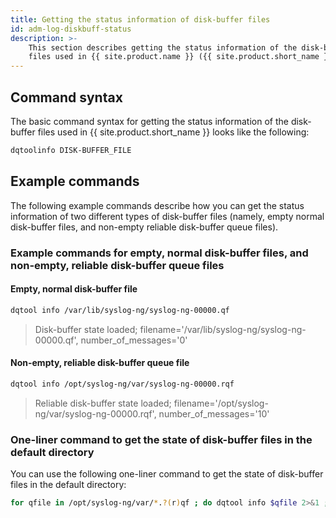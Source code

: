 ```yaml
---
title: Getting the status information of disk-buffer files
id: adm-log-diskbuff-status
description: >-
    This section describes getting the status information of the disk-buffer
    files used in {{ site.product.name }} ({{ site.product.short_name }}).
---
```


## Command syntax

The basic command syntax for getting the status information of the
disk-buffer files used in {{ site.product.short_name }} looks like the following:

```bash
dqtoolinfo DISK-BUFFER_FILE
```

## Example commands

The following example commands describe how you can get the status
information of two different types of disk-buffer files (namely, empty
normal disk-buffer files, and non-empty reliable disk-buffer queue
files).

### Example commands for empty, normal disk-buffer files, and non-empty, reliable disk-buffer queue files

#### Empty, normal disk-buffer file

```bash
dqtool info /var/lib/syslog-ng/syslog-ng-00000.qf
```

>Disk-buffer state loaded; filename='/var/lib/syslog-ng/syslog-ng-00000.qf', number_of_messages='0'

#### Non-empty, reliable disk-buffer queue file

```bash
dqtool info /opt/syslog-ng/var/syslog-ng-00000.rqf
```

>Reliable disk-buffer state loaded; filename='/opt/syslog-ng/var/syslog-ng-00000.rqf', number_of_messages='10'

### One-liner command to get the state of disk-buffer files in the default directory

You can use the following one-liner command to get the state of
disk-buffer files in the default directory:

```bash
for qfile in /opt/syslog-ng/var/*.?(r)qf ; do dqtool info $qfile 2>&1 ; done
```
